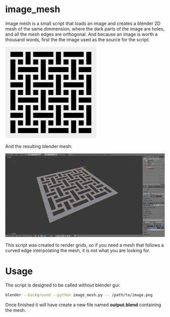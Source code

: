 # image_mesh

Image mesh is a small script that loads an image and creates a blender
2D mesh of the same dimmension, where the dark parts of the image are
holes, and all the mesh edges are orthogonal. And because an image 
is worth a thousand words, first the the image used as the source for 
the script:

![alt tag](docs/source-big.png)

And the resulting blender mesh:

![alt tag](docs/blender-output.png)

This script was created to render grids, so if you need a mesh that follows
a curved edge interpolating the mesh, it is not what you are looking for.

Usage
=====

The script is designed to be called without blender gui:

```bash
blender --background --python image_mesh.py -- /path/to/image.png
```

Once finished it will have create a new file named **output.blend** containing
the mesh.

